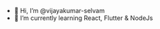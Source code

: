 - 👋 Hi, I’m @vijayakumar-selvam
- 🌱 I’m currently learning React, Flutter & NodeJs

<!---
vijayakumar-selvam/vijayakumar-selvam is a ✨ special ✨ repository because its `README.md` (this file) appears on your GitHub profile.
You can click the Preview link to take a look at your changes.
--->
